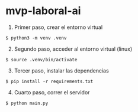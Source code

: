 ﻿# mvp-laboral-ai

1) Primer paso, crear el entorno virtual
```shell
$ python3 -m venv .venv
```

2) Segundo paso, acceder al entorno virtual (linux)
```shell
$ source .venv/bin/activate
```
3) Tercer paso, instalar las dependencias
```shell
$ pip install -r requirements.txt
```

4) Cuarto paso, correr el servidor
```shell
$ python main.py
```
